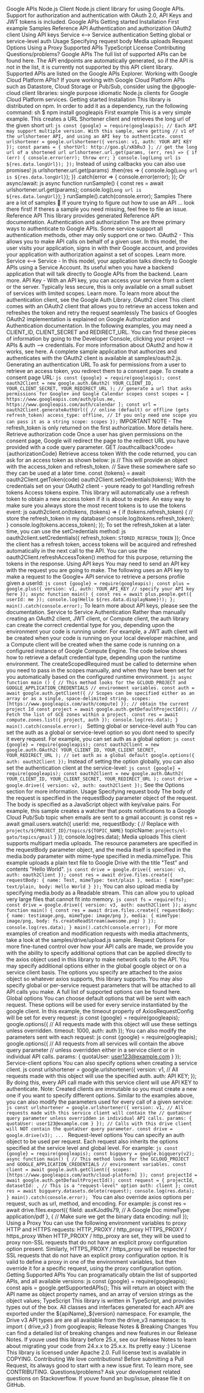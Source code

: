 Google APIs Node.js Client Node.js client library for using Google APIs. Support for authorization and authentication with OAuth 2.0, API Keys and JWT tokens is included. Google APIs Getting started Installation First example Samples Reference API Authentication and authorization OAuth2 client Using API keys Service <--> Service authentication Setting global or service-level auth Usage Specifying request body Media uploads Request Options Using a Proxy Supported APIs TypeScript License Contributing Questions/problems? Google APIs The full list of supported APIs can be found here. The API endpoints are automatically generated, so if the API is not in the list, it is currently not supported by this API client library. Supported APIs are listed on the Google APIs Explorer. Working with Google Cloud Platform APIs? If youre working with Google Cloud Platform APIs such as Datastore, Cloud Storage or Pub/Sub, consider using the @google-cloud client libraries: single purpose idiomatic Node.js clients for Google Cloud Platform services. Getting started Installation This library is distributed on npm. In order to add it as a dependency, run the following command: sh $ npm install googleapis First example This is a very simple example. This creates a URL Shortener client and retrieves the long url of the given short url: ``` js const {google} = require(googleapis); // Each API may support multiple version. With this sample, were getting // v1 of the urlshortener API, and using an API key to authenticate. const urlshortener = google.urlshortener({ version: v1, auth: YOUR API KEY }); const params = { shortUrl: http://goo.gl/xKbRu3 }; // get the long url of a shortened url urlshortener.url.get(params, (err, res) => { if (err) { console.error(err); throw err; } console.log(Long url is ${res.data.longUrl}); }); ``` Instead of using callbacks you can also use promises! js urlshortener.url.get(params) .then(res => { console.log(`Long url is ${res.data.longUrl}`); }) .catch(error => { console.error(error); }); Or async/await: js async function runSample() { const res = await urlshortener.url.get(params); console.log(`Long url is ${res.data.longUrl}`); } runSample().catch(console.error); Samples There are a lot of samples 🤗 If youre trying to figure out how to use an API ... look there first! If theres a sample you need missing, feel free to file an issue. Reference API This library provides generated Reference API documentation. Authentication and authorization The are three primary ways to authenticate to Google APIs. Some service support all authentication methods, other may only support one or two. OAuth2 - This allows you to make API calls on behalf of a given user. In this model, the user visits your application, signs in with their Google account, and provides your application with authorization against a set of scopes. Learn more. Service <--> Service - In this model, your application talks directly to Google APIs using a Service Account. Its useful when you have a backend application that will talk directly to Google APIs from the backend. Learn more. API Key - With an API key, you can access your service from a client or the server. Typically less secure, this is only available on a small subset of services with limited scopes. Learn more. To learn more about the authentication client, see the Google Auth Library. OAuth2 client This client comes with an OAuth2 client that allows you to retrieve an access token and refreshes the token and retry the request seamlessly The basics of Googles OAuth2 implementation is explained on Google Authorization and Authentication documentation. In the following examples, you may need a CLIENT_ID, CLIENT_SECRET and REDIRECT_URL. You can find these pieces of information by going to the Developer Console, clicking your project --> APIs & auth --> credentials. For more information about OAuth2 and how it works, see here. A complete sample application that authorizes and authenticates with the OAuth2 client is available at samples/oauth2.js. Generating an authentication URL To ask for permissions from a user to retrieve an access token, you redirect them to a consent page. To create a consent page URL: ``` js const {google} = require(googleapis); const oauth2Client = new google.auth.OAuth2( YOUR_CLIENT_ID, YOUR_CLIENT_SECRET, YOUR_REDIRECT_URL ); // generate a url that asks permissions for Google+ and Google Calendar scopes const scopes = [ https://www.googleapis.com/auth/plus.me, https://www.googleapis.com/auth/calendar ]; const url = oauth2Client.generateAuthUrl({ // online (default) or offline (gets refresh_token) access_type: offline, // If you only need one scope you can pass it as a string scope: scopes }); ``` IMPORTANT NOTE - The refresh_token is only returned on the first authorization. More details here. Retrieve authorization code Once a user has given permissions on the consent page, Google will redirect the page to the redirect URL you have provided with a code query parameter. GET /oauthcallback?code={authorizationCode} Retrieve access token With the code returned, you can ask for an access token as shown below: js // This will provide an object with the access_token and refresh_token. // Save these somewhere safe so they can be used at a later time. const {tokens} = await oauth2Client.getToken(code) oauth2Client.setCredentials(tokens); With the credentials set on your OAuth2 client - youre ready to go! Handling refresh tokens Access tokens expire. This library will automatically use a refresh token to obtain a new access token if it is about to expire. An easy way to make sure you always store the most recent tokens is to use the tokens event: js oauth2client.on(tokens, (tokens) => { if (tokens.refresh_token) { // store the refresh_token in my database! console.log(tokens.refresh_token); } console.log(tokens.access_token); }); To set the refresh_token at a later time, you can use the setCredentials method: js oauth2client.setCredentials({ refresh_token: `STORED_REFRESH_TOKEN` }); Once the client has a refresh token, access tokens will be acquired and refreshed automatically in the next call to the API. You can use the oauth2Client.refreshAccessToken() method for this purpose, returning the tokens in the response. Using API keys You may need to send an API key with the request you are going to make. The following uses an API key to make a request to the Google+ API service to retrieve a persons profile given a userId: ``` js const {google} = require(googleapis); const plus = google.plus({ version: v1, auth: YOUR_API_KEY // specify your API key here }); async function main() { const res = await plus.people.get({ userId: me }); console.log(Hello ${res.data.displayName}!); }; main().catch(console.error); ``` To learn more about API keys, please see the documentation. Service to Service Authentication Rather than manually creating an OAuth2 client, JWT client, or Compute client, the auth library can create the correct credential type for you, depending upon the environment your code is running under. For example, a JWT auth client will be created when your code is running on your local developer machine, and a Compute client will be created when the same code is running on a configured instance of Google Compute Engine. The code below shows how to retrieve a default credential type, depending upon the runtime environment. The createScopedRequired must be called to determine when you need to pass in the scopes manually, and when they have been set for you automatically based on the configured runtime environment. ```js async function main () { // This method looks for the GCLOUD_PROJECT and GOOGLE_APPLICATION_CREDENTIALS // environment variables. const auth = await google.auth.getClient({ // Scopes can be specified either as an array or as a single, space-delimited string. scopes: [https://www.googleapis.com/auth/compute] }); // obtain the current project Id const project = await google.auth.getDefaultProjectId(); // Fetch the list of GCE zones within a project. const res = await compute.zones.list({ project, auth }); console.log(res.data); } main().catch(console.error); ``` Setting global or service-level auth You can set the auth as a global or service-level option so you dont need to specify it every request. For example, you can set auth as a global option: ``` js const {google} = require(googleapis); const oauth2Client = new google.auth.OAuth2( YOUR_CLIENT_ID, YOUR_CLIENT_SECRET, YOUR_REDIRECT_URL ); // set auth as a global default google.options({ auth: oauth2Client }); ``` Instead of setting the option globally, you can also set the authentication client at the service-level: ``` js const {google} = require(googleapis); const oauth2Client = new google.auth.OAuth2( YOUR_CLIENT_ID, YOUR_CLIENT_SECRET, YOUR_REDIRECT_URL ); const drive = google.drive({ version: v2, auth: oauth2Client }); ``` See the Options section for more information. Usage Specifying request body The body of the request is specified in the requestBody parameter object of the request. The body is specified as a JavaScript object with key/value pairs. For example, this sample creates a watcher that posts notifications to a Google Cloud Pub/Sub topic when emails are sent to a gmail account: js const res = await gmail.users.watch({ userId: me, requestBody: { // Replace with `projects/${PROJECT_ID}/topics/${TOPIC_NAME}` topicName: `projects/el-gato/topics/gmail` } }); console.log(res.data); Media uploads This client supports multipart media uploads. The resource parameters are specified in the requestBody parameter object, and the media itself is specified in the media.body parameter with mime-type specified in media.mimeType. This example uploads a plain text file to Google Drive with the title "Test" and contents "Hello World". ``` js const drive = google.drive({ version: v3, auth: oauth2Client }); const res = await drive.files.create({ requestBody: { name: Test, mimeType: text/plain }, media: { mimeType: text/plain, body: Hello World } }); ``` You can also upload media by specifying media.body as a Readable stream. This can allow you to upload very large files that cannot fit into memory. ```js const fs = require(fs); const drive = google.drive({ version: v3, auth: oauth2Client }); async function main() { const res = await drive.files.create({ requestBody: { name: testimage.png, mimeType: image/png }, media: { mimeType: image/png, body: fs.createReadStream(awesome.png) } }); console.log(res.data); } main().catch(console.error); ``` For more examples of creation and modification requests with media attachments, take a look at the samples/drive/upload.js sample. Request Options For more fine-tuned control over how your API calls are made, we provide you with the ability to specify additional options that can be applied directly to the axios object used in this library to make network calls to the API. You may specify additional options either in the global google object or on a service client basis. The options you specify are attached to the axios object so whatever axios supports, this library supports. You may also specify global or per-service request parameters that will be attached to all API calls you make. A full list of supported options can be found here. Global options You can choose default options that will be sent with each request. These options will be used for every service instantiated by the google client. In this example, the timeout property of AxiosRequestConfig will be set for every request: js const {google} = require(googleapis); google.options({ // All requests made with this object will use these settings unless overridden. timeout: 1000, auth: auth }); You can also modify the parameters sent with each request: js const {google} = require(googleapis); google.options({ // All requests from all services will contain the above query parameter // unless overridden either in a service client or in individual API calls. params: { quotaUser: user123@example.com } }); Service-client options You can also specify options when creating a service client. js const urlshortener = google.urlshortener({ version: v1, // All requests made with this object will use the specified auth. auth: API KEY; }); By doing this, every API call made with this service client will use API KEY to authenticate. Note: Created clients are immutable so you must create a new one if you want to specify different options. Similar to the examples above, you can also modify the parameters used for every call of a given service: ```js const urlshortener = google.urlshortener({ version: v1, // All requests made with this service client will contain the // quotaUser query parameter unless overridden in individual API calls. params: { quotaUser: user123@example.com } }); // Calls with this drive client will NOT contain the quotaUser query parameter. const drive = google.drive(v3); ... ``` Request-level options You can specify an auth object to be used per request. Each request also inherits the options specified at the service level and global level. For example: ```js const {google} = require(googleapis); const bigquery = google.bigquery(v2); async function main() { // This method looks for the GCLOUD_PROJECT and GOOGLE_APPLICATION_CREDENTIALS // environment variables. const client = await google.auth.getClient({ scopes: [https://www.googleapis.com/auth/cloud-platform] }); const projectId = await google.auth.getDefaultProjectId(); const request = { projectId, datasetId: , // This is a "request-level" option auth: client }; const res = await bigquery.datasets.delete(request); console.log(res.data); } main().catch(console.error); ``` You can also override axios options per request, such as url, method, and encoding. For example: js const res = await drive.files.export({ fileId: asxKJod9s79, // A Google Doc mimeType: application/pdf }, { // Make sure we get the binary data encoding: null }); Using a Proxy You can use the following environment variables to proxy HTTP and HTTPS requests: HTTP_PROXY / http_proxy HTTPS_PROXY / https_proxy When HTTP_PROXY / http_proxy are set, they will be used to proxy non-SSL requests that do not have an explicit proxy configuration option present. Similarly, HTTPS_PROXY / https_proxy will be respected for SSL requests that do not have an explicit proxy configuration option. It is valid to define a proxy in one of the environment variables, but then override it for a specific request, using the proxy configuration option. Getting Supported APIs You can programatically obtain the list of supported APIs, and all available versions: js const {google} = require(googleapis); const apis = google.getSupportedAPIs(); This will return an object with the API name as object property names, and an array of version strings as the object values; TypeScript This library is written in TypeScript, and provides types out of the box. All classes and interfaces generated for each API are exported under the ${apiName}_${version} namespace. For example, the Drive v3 API types are are all available from the drive_v3 namespace: ts import { drive_v3 } from googleapis; Release Notes & Breaking Changes You can find a detailed list of breaking changes and new features in our Release Notes. If youve used this library before 25.x, see our Release Notes to learn about migrating your code from 24.x.x to 25.x.x. Its pretty easy :) License This library is licensed under Apache 2.0. Full license text is available in COPYING. Contributing We love contributions! Before submitting a Pull Request, its always good to start with a new issue first. To learn more, see CONTRIBUTING. Questions/problems? Ask your development related questions on Stackoverflow. If youve found an bug/issue, please file it on GitHub.